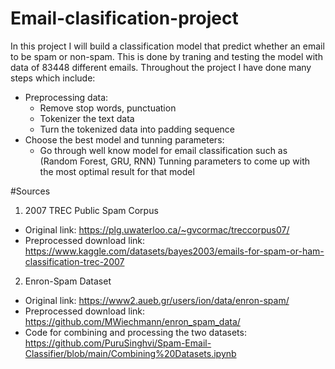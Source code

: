 # Email-clasification-project
In this project I will build a classification model that predict whether an email to be spam or non-spam. This is done by traning and testing the model with data of 83448 different emails.
Throughout the project I have done many steps which include:
- Preprocessing data:
  + Remove stop words, punctuation
  + Tokenizer the text data
  + Turn the tokenized data into padding sequence
- Choose the best model and tunning parameters:
  + Go through well know model for email classification such as (Random Forest, GRU, RNN)
Tunning parameters to come up with the most optimal result for that model

#Sources
1. 2007 TREC Public Spam Corpus
- Original link: https://plg.uwaterloo.ca/~gvcormac/treccorpus07/
- Preprocessed download link: https://www.kaggle.com/datasets/bayes2003/emails-for-spam-or-ham-classification-trec-2007
2. Enron-Spam Dataset
- Original link: https://www2.aueb.gr/users/ion/data/enron-spam/
- Preprocessed download link: https://github.com/MWiechmann/enron_spam_data/
- Code for combining and processing the two datasets: https://github.com/PuruSinghvi/Spam-Email-Classifier/blob/main/Combining%20Datasets.ipynb
